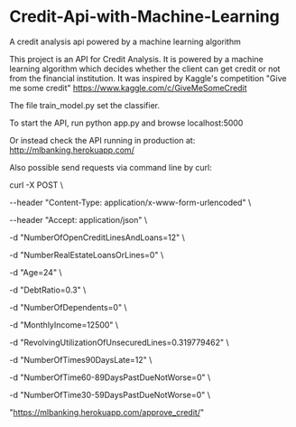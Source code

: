 # Credit-Api-with-Machine-Learning
A credit analysis api powered by a machine learning algorithm

This project is an API for Credit Analysis. It is powered by a machine learning algorithm which decides whether the client
can get credit or not from the financial institution. It was inspired by Kaggle's competition "Give me some credit" 
https://www.kaggle.com/c/GiveMeSomeCredit 
 
 The file train_model.py set the classifier. 
 
 To start the API, run python app.py and browse localhost:5000
 
 Or instead check the API running in production at: http://mlbanking.herokuapp.com/
 
 Also possible send requests via command line by curl:
 
curl -X POST \

   --header "Content-Type: application/x-www-form-urlencoded" \
   
   --header "Accept: application/json" \
   
   -d "NumberOfOpenCreditLinesAndLoans=12" \
   
   -d "NumberRealEstateLoansOrLines=0" \
   
   -d "Age=24" \
   
   -d "DebtRatio=0.3" \
   
   -d "NumberOfDependents=0" \
   
   -d "MonthlyIncome=12500" \
   
   -d "RevolvingUtilizationOfUnsecuredLines=0.319779462" \
   
   -d "NumberOfTimes90DaysLate=12" \
   
   -d "NumberOfTime60-89DaysPastDueNotWorse=0" \
   
   -d "NumberOfTime30-59DaysPastDueNotWorse=0" \
   
   "https://mlbanking.herokuapp.com/approve_credit/"

